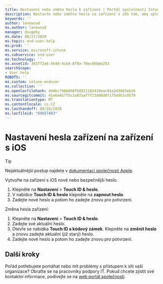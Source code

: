 ```yaml
---
title: Nastavení nebo změna hesla k zařízení | Portál společnosti Intune | Microsoft Docs
description: Nastavte nebo změňte heslo na zařízení s iOS tak, aby splňovalo požadavky na zabezpečení vaší organizace.
keywords: ''
author: lenewsad
ms.author: lanewsad
manager: dougeby
ms.date: 08/27/2020
ms.topic: end-user-help
ms.prod: ''
ms.service: microsoft-intune
ms.subservice: end-user
ms.technology: ''
ms.assetid: 365f72a6-564d-4cbd-8f0a-70ec80b6e253
searchScope:
- User help
ROBOTS: ''
ms.custom: intune-enduser
ms.collection: ''
ms.openlocfilehash: 4d4bc798b668fb0922183419eac01a2d3003eb16
ms.sourcegitcommit: 41e6e6b7f5c2a87aaf7f23d90d0f175dd63c0579
ms.translationtype: MT
ms.contentlocale: cs-CZ
ms.lasthandoff: 08/28/2020
ms.locfileid: "89057483"
---
```

# <a name="set-a-device-passcode-on-ios-device"></a>Nastavení hesla zařízení na zařízení s iOS  

> [!TIP]
> Nejaktuálnější postup najdete v [dokumentaci společnosti Apple](https://support.apple.com/HT204060). 

Vytvořte na zařízení s iOS nové nebo bezpečnější heslo.  

1. Klepněte na **Nastavení**  >  **Touch ID & heslo**.
2. V nabídce **Touch ID & heslo** klepněte na **zapnout heslo**.
3. Zadejte nové heslo a potom ho zadejte znovu pro potvrzení.  

Změna hesla zařízení: 

1. Klepněte na **Nastavení**  >  **Touch ID & heslo**.
2. Zadejte své aktuální heslo. 
3. Otevře se nabídka **Touch ID a kódový zámek**. Klepněte na **změnit heslo** a znovu zadejte aktuální (již starý) heslo.  
4. Zadejte nové heslo a potom ho zadejte znovu pro potvrzení.  


## <a name="next-steps"></a>Další kroky  

Pořád potřebujete pomáhat nebo mít problémy s přístupem k síti vaší organizace? Obraťte se na pracovníky podpory IT. Pokud chcete zjistit své kontaktní informace, podívejte se na [web portál společnosti](https://go.microsoft.com/fwlink/?linkid=2010980).  
